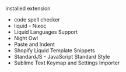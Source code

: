 installed extension

- code spell checker
- liquid - Νίκος
- Liquid Languages Support
- Night Owl
- Paste and Indent
- Shopify Liquid Template Snippets
- StandardJS - JavaScript Standard Style
- Sublime Text Keymap and Settings Importer
